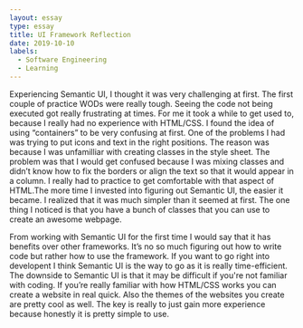 ```yaml
---
layout: essay
type: essay
title: UI Framework Reflection
date: 2019-10-10
labels:
  - Software Engineering
  - Learning
---
```

Experiencing Semantic UI, I thought it was very challenging at first. The first couple of practice WODs were really tough. Seeing the code not being executed got really frustrating at times. For me it took a while to get used to, because I really had no experience with HTML/CSS. I found the idea of using “containers” to be very confusing at first. One of the problems I had was trying to put icons and text in the right positions. The reason was because I was unfamilliar with creating classes in the style sheet. The problem was that I would get confused because I was mixing classes and didn’t know how to fix the borders or align the text so that it would appear in a column. I really had to practice to get comfortable with that aspect of HTML.The more time I invested into figuring out Semantic UI, the easier it became. I realized that it was much simpler than it seemed at first. The one thing I noticed is that you have a bunch of classes that you can use to create an awesome webpage. 
	
From working with Semantic UI for the first time I would say that it has benefits over other frameworks. It’s no so much figuring out how to write code but rather how to use the framework. If you want to go right into developent I think Semantic UI is the way to go as it is really time-efficient. The downside to Semantic UI is that it may be difficult if you're not familiar with coding. If you’re really familiar with how HTML/CSS works you can create a website in real quick. Also the themes of the websites you create are pretty cool as well. The key is really to just gain more experience because honestly it is pretty simple to use. 

